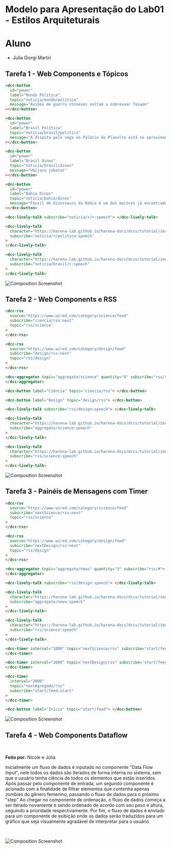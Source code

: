 # Modelo para Apresentação do Lab01 - Estilos Arquiteturais

# Aluno

- Julia Giorgi Martin

## Tarefa 1 - Web Components e Tópicos

```html
<dcc-button
  id="power"
  label="Mundo Política"
  topic="noticia/mundo/politica"
  message="Aviões de guerra chineses voltam a sobrevoar Taiwan"
></dcc-button>

<dcc-button
  id="power"
  label="Brasil Política"
  topic="noticia/brasil/politica"
  message="A disputa pela vaga no Palácio do Planalto está se aproximando e os partidos já começaram a oficializar os nomes dos candidatos à Presidência da República."
></dcc-button>

<dcc-button
  id="power"
  label="Brasil Dinos"
  topic="noticia/brasil/dinos"
  message="Ubijara jubatus"
></dcc-button>

<dcc-button
  id="power"
  label="Bahia Dinos"
  topic="noticia/bahia/dinos"
  message="Fóssil de dinossauro da Bahia é um dos maiores já encontrados no Brasil."
></dcc-button>

<dcc-lively-talk subscribe="noticia/+/+:speech"> </dcc-lively-talk>

<dcc-lively-talk
  character="https://harena-lab.github.io/harena-docs/dccs/tutorial/images/doctor.png"
  subscribe="noticia/+/politica:speech"
>
</dcc-lively-talk>

<dcc-lively-talk
  character="https://harena-lab.github.io/harena-docs/dccs/tutorial/images/nurse.png"
  subscribe="noticia/brasil/+:speech"
>
</dcc-lively-talk>
```

![Composition Screenshot](imagens/atividade1.png)

## Tarefa 2 - Web Components e RSS

```html
<dcc-rss
  source="https://www.wired.com/category/science/feed"
  subscribe="ciencia/rss:next"
  topic="rss/science"
>
</dcc-rss>

<dcc-rss
  source="https://www.wired.com/category/design/feed"
  subscribe="design/rss:next"
  topic="rss/design"
>
</dcc-rss>

<dcc-aggregator topic="aggregate/science" quantity="4" subscribe="rss/science">
</dcc-aggregator>

<dcc-button label="Ciência" topic="ciencia/rss"> </dcc-button>

<dcc-button label="Design" topic="design/rss"> </dcc-button>

<dcc-lively-talk subscribe="rss/design:speech"> </dcc-lively-talk>

<dcc-lively-talk
  character="https://harena-lab.github.io/harena-docs/dccs/tutorial/images/doctor.png"
  subscribe="aggregate/science:speech"
>
</dcc-lively-talk>

<dcc-lively-talk
  character="https://harena-lab.github.io/harena-docs/dccs/tutorial/images/nurse.png"
  subscribe="rss/science:speech"
>
</dcc-lively-talk>
```

![Composition Screenshot](imagens/atividade2.png)

## Tarefa 3 - Painéis de Mensagens com Timer

```html
<dcc-rss
  source="https://www.wired.com/category/science/feed"
  subscribe="nextScience/rss:next"
  topic="rss/science"
>
</dcc-rss>

<dcc-rss
  source="https://www.wired.com/category/design/feed"
  subscribe="nextDesign/rss:next"
  topic="rss/design"
>
</dcc-rss>

<dcc-aggregator topic="aggregate/news" quantity="3" subscribe="rss/#">
</dcc-aggregator>

<dcc-lively-talk subscribe="rss/design:speech"> </dcc-lively-talk>

<dcc-lively-talk
  character="https://harena-lab.github.io/harena-docs/dccs/tutorial/images/doctor.png"
  subscribe="aggregate/news:speech"
>
</dcc-lively-talk>

<dcc-lively-talk
  character="https://harena-lab.github.io/harena-docs/dccs/tutorial/images/nurse.png"
  subscribe="rss/science:speech"
>
</dcc-lively-talk>

<dcc-timer interval="1000" topic="nextScience/rss" subscribe="start/feed:start">
</dcc-timer>

<dcc-timer interval="2000" topic="nextDesign/rss" subscribe="start/feed:start">
</dcc-timer>

<dcc-timer
  interval="2000"
  topic="nextAgregado/rss"
  subscribe="start/feed:start"
>
</dcc-timer>

<dcc-button label="Inicio" topic="start/feed"> </dcc-button>
```

![Composition Screenshot](imagens/atividade3.png)

## Tarefa 4 - Web Components Dataflow

<br> 
<p><b>Feito por:</b> Nicole e Júlia</p>

<p>Inicialmente um fluxo de dados é inputado no componente "Data Flow Input", nele todos os dados são iterados de forma interna no sistema, sem que o usuário tenha ciência de todos os elementos que estão inseridos. Após passar pelo componente de entrada, um segundo componente é acionado com a finalidade de filtrar elementos que contenha apenas zombies do gênero femenino, passando o fluxo de dados para o próximo "step" Ao chegar no componente de ordenação, o fluxo de dados começa a ser iterado novamente e sendo ordenado de acordo com seu peso e altura, seguindo a prioridade respectivamente. Por fim, o fluxo de dados é enviado para um componente de exibição onde os dados serão traduzidos para um gráfico que seja visualmente agradável de interpretar para o usuário</p>

<br>

![Composition Screenshot](imagens/atividade4.png)
